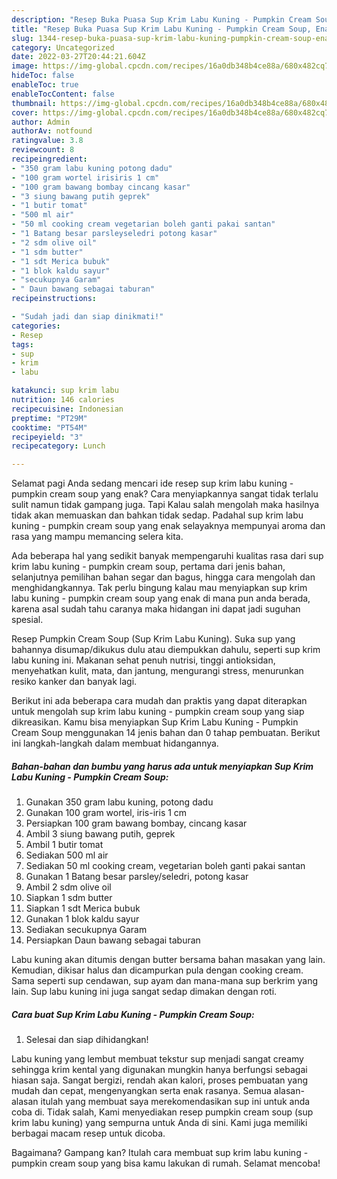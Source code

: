 ```yaml
---
description: "Resep Buka Puasa Sup Krim Labu Kuning - Pumpkin Cream Soup, Enak Banget"
title: "Resep Buka Puasa Sup Krim Labu Kuning - Pumpkin Cream Soup, Enak Banget"
slug: 1344-resep-buka-puasa-sup-krim-labu-kuning-pumpkin-cream-soup-enak-banget
category: Uncategorized
date: 2022-03-27T20:44:21.604Z
image: https://img-global.cpcdn.com/recipes/16a0db348b4ce88a/680x482cq70/sup-krim-labu-kuning-pumpkin-cream-soup-foto-resep-utama.jpg
hideToc: false
enableToc: true
enableTocContent: false
thumbnail: https://img-global.cpcdn.com/recipes/16a0db348b4ce88a/680x482cq70/sup-krim-labu-kuning-pumpkin-cream-soup-foto-resep-utama.jpg
cover: https://img-global.cpcdn.com/recipes/16a0db348b4ce88a/680x482cq70/sup-krim-labu-kuning-pumpkin-cream-soup-foto-resep-utama.jpg
author: Admin
authorAv: notfound
ratingvalue: 3.8
reviewcount: 8
recipeingredient:
- "350 gram labu kuning potong dadu"
- "100 gram wortel irisiris 1 cm"
- "100 gram bawang bombay cincang kasar"
- "3 siung bawang putih geprek"
- "1 butir tomat"
- "500 ml air"
- "50 ml cooking cream vegetarian boleh ganti pakai santan"
- "1 Batang besar parsleyseledri potong kasar"
- "2 sdm olive oil"
- "1 sdm butter"
- "1 sdt Merica bubuk"
- "1 blok kaldu sayur"
- "secukupnya Garam"
- " Daun bawang sebagai taburan"
recipeinstructions:

- "Sudah jadi dan siap dinikmati!"
categories:
- Resep
tags:
- sup
- krim
- labu

katakunci: sup krim labu 
nutrition: 146 calories
recipecuisine: Indonesian
preptime: "PT29M"
cooktime: "PT54M"
recipeyield: "3"
recipecategory: Lunch

---
```



Selamat pagi Anda sedang mencari ide resep sup krim labu kuning - pumpkin cream soup yang enak? Cara menyiapkannya sangat tidak terlalu sulit namun tidak gampang juga. Tapi Kalau salah mengolah maka hasilnya tidak akan memuaskan dan bahkan tidak sedap. Padahal sup krim labu kuning - pumpkin cream soup yang enak selayaknya mempunyai aroma dan rasa yang mampu memancing selera kita.


Ada beberapa hal yang sedikit banyak mempengaruhi kualitas rasa dari sup krim labu kuning - pumpkin cream soup, pertama dari jenis bahan, selanjutnya pemilihan bahan segar dan bagus, hingga cara mengolah dan menghidangkannya. Tak perlu bingung kalau mau menyiapkan sup krim labu kuning - pumpkin cream soup yang enak di mana pun anda berada, karena asal sudah tahu caranya maka hidangan ini dapat jadi suguhan spesial.

Resep Pumpkin Cream Soup (Sup Krim Labu Kuning). Suka sup yang bahannya disumap/dikukus dulu atau diempukkan dahulu, seperti sup krim labu kuning ini. Makanan sehat penuh nutrisi, tinggi antioksidan, menyehatkan kulit, mata, dan jantung, mengurangi stress, menurunkan resiko kanker dan banyak lagi.


Berikut ini ada beberapa cara mudah dan praktis yang dapat diterapkan untuk mengolah sup krim labu kuning - pumpkin cream soup yang siap dikreasikan. Kamu bisa menyiapkan Sup Krim Labu Kuning - Pumpkin Cream Soup menggunakan 14 jenis bahan dan 0 tahap pembuatan. Berikut ini langkah-langkah dalam membuat hidangannya.

<!--inarticleads1-->

##### Bahan-bahan dan bumbu yang harus ada untuk menyiapkan Sup Krim Labu Kuning - Pumpkin Cream Soup:

1. Gunakan 350 gram labu kuning, potong dadu
1. Gunakan 100 gram wortel, iris-iris 1 cm
1. Persiapkan 100 gram bawang bombay, cincang kasar
1. Ambil 3 siung bawang putih, geprek
1. Ambil 1 butir tomat
1. Sediakan 500 ml air
1. Sediakan 50 ml cooking cream, vegetarian boleh ganti pakai santan
1. Gunakan 1 Batang besar parsley/seledri, potong kasar
1. Ambil 2 sdm olive oil
1. Siapkan 1 sdm butter
1. Siapkan 1 sdt Merica bubuk
1. Gunakan 1 blok kaldu sayur
1. Sediakan secukupnya Garam
1. Persiapkan  Daun bawang sebagai taburan


Labu kuning akan ditumis dengan butter bersama bahan masakan yang lain. Kemudian, dikisar halus dan dicampurkan pula dengan cooking cream. Sama seperti sup cendawan, sup ayam dan mana-mana sup berkrim yang lain. Sup labu kuning ini juga sangat sedap dimakan dengan roti. 

<!--inarticleads2-->

##### Cara buat Sup Krim Labu Kuning - Pumpkin Cream Soup:


1. Selesai dan siap dihidangkan!

Labu kuning yang lembut membuat tekstur sup menjadi sangat creamy sehingga krim kental yang digunakan mungkin hanya berfungsi sebagai hiasan saja. Sangat bergizi, rendah akan kalori, proses pembuatan yang mudah dan cepat, mengenyangkan serta enak rasanya. Semua alasan-alasan itulah yang membuat saya merekomendasikan sup ini untuk anda coba di. Tidak salah, Kami menyediakan resep pumpkin cream soup (sup krim labu kuning) yang sempurna untuk Anda di sini. Kami juga memiliki berbagai macam resep untuk dicoba. 

Bagaimana? Gampang kan? Itulah cara membuat sup krim labu kuning - pumpkin cream soup yang bisa kamu lakukan di rumah. Selamat mencoba!
